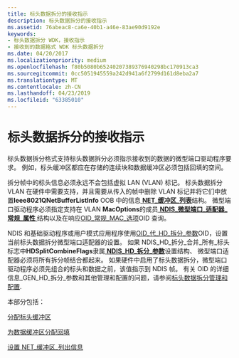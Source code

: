 ```yaml
---
title: 标头数据拆分的接收指示
description: 标头数据拆分的接收指示
ms.assetid: 76abeac8-ca6e-40b1-a46e-83ae90d9192e
keywords:
- 标头数据拆分 WDK，接收指示
- 接收到的数据格式 WDK 标头数据拆分
ms.date: 04/20/2017
ms.localizationpriority: medium
ms.openlocfilehash: f80b5080b65240207389376940298bc170913ca3
ms.sourcegitcommit: 0cc5051945559a242d941a6f2799d161d8eba2a7
ms.translationtype: MT
ms.contentlocale: zh-CN
ms.lasthandoff: 04/23/2019
ms.locfileid: "63385010"
---
```

# <a name="receive-indications-with-header-data-split"></a>标头数据拆分的接收指示





标头数据拆分格式支持标头数据拆分必须指示接收到的数据的微型端口驱动程序要求。 例如，标头缓冲区都应在存储的连续块和数据缓冲区必须包括回填的空间。

拆分帧中的标头信息必须永远不会包括虚拟 LAN (VLAN) 标记。 标头数据拆分 VLAN 在硬件中需要支持，并且需要从传入的帧中删除 VLAN 标记并将它们中放置**Ieee8021QNetBufferListInfo** OOB 中的信息[ **NET\_缓冲区\_列表**](https://msdn.microsoft.com/library/windows/hardware/ff568388)结构。 微型端口驱动程序必须指定支持在 VLAN **MacOptions**的成员[ **NDIS\_微型端口\_适配器\_常规\_属性** ](https://msdn.microsoft.com/library/windows/hardware/ff565923)结构以及在响应[OID\_常规\_MAC\_选项](https://msdn.microsoft.com/library/windows/hardware/ff569597)OID 查询。

NDIS 和基础驱动程序或用户模式应用程序使用[OID\_代\_HD\_拆分\_参数](https://msdn.microsoft.com/library/windows/hardware/ff569587)OID，设置当前标头数据拆分微型端口适配器的设置。 如果 NDIS\_HD\_拆分\_合并\_所有\_标头标志中**HDSplitCombineFlags**隶属[ **NDIS\_HD\_拆分\_参数**](https://msdn.microsoft.com/library/windows/hardware/ff565701)设置结构、 微型端口适配器必须将所有拆分帧结合都起来。 如果硬件中启用了标头数据拆分，微型端口驱动程序必须先组合的标头和数据之前，该值指示到 NDIS 帧。 有关 OID 的详细信息\_GEN\_HD\_拆分\_参数和其他管理和配置的问题，请参阅[标头数据拆分管理和配置](header-data-split-administration-and-configuration.md).

本部分包括：

[分配标头缓冲区](allocating-the-header-buffer.md)

[为数据缓冲区分配回填](allocating-backfill-for-the-data-buffer.md)

[设置 NET\_缓冲区\_列出信息](setting-net-buffer-list-information.md)

 

 





